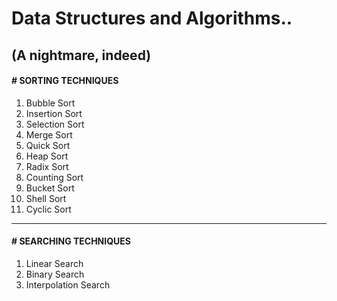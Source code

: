 # Data Structures and Algorithms..
## (A nightmare, indeed)

#### # SORTING TECHNIQUES
1. Bubble Sort
2. Insertion Sort
3. Selection Sort
4. Merge Sort
5. Quick Sort
6. Heap Sort
7. Radix Sort
8. Counting Sort
9. Bucket Sort
10. Shell Sort
11. Cyclic Sort  
- - - 
#### # SEARCHING TECHNIQUES
1. Linear Search
2. Binary Search
3. Interpolation Search
